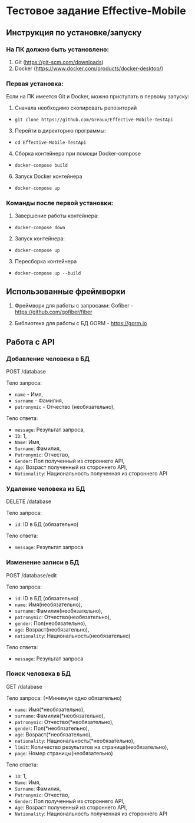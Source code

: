 # Тестовое задание Effective-Mobile

## Инструкция по установке/запуску
### На ПК должно быть установлено:
1) Git (https://git-scm.com/downloads)
2) Docker (https://www.docker.com/products/docker-desktop/)
### Первая установка:
Если на ПК имеется Git и Docker, можно приступать в первому запуску:
1) Сначала необходимо скопировать репозиторий
- `git clone https://github.com/Greaux/Effective-Mobile-TestApi`
3) Перейти в директорию программы:
- `cd Effective-Mobile-TestApi`
4) Сборка контейнера при помощи Docker-compose
- `docker-compose build`
6) Запуск Docker контейнера
- `docker-compose up` 

### Команды после первой установки:
1) Завершение работы контейнера:
- `docker-compose down`
2) Запуск контейнера:
- `docker-compose up`
3) Пересборка контейнера
- `docker-compose up --build`

## Использованные фреймворки

1) Фреймворк для работы с запросами:
Gofiber - https://github.com/gofiber/fiber

2) Библиотека для работы с БД
GORM - https://gorm.io
 
## Работа с API

### Добавление человека в БД
POST /database

Тело запроса: 
- `name` - Имя,
- `surname` - Фамилия,
- `patronymic` - Отчество (необязательно),
  
Тело ответа:
- `message`: Результат запроса,
-   `ID`: 1,
-   `Name`: Имя,
-   `Surname`: Фамилия,
-   `Patronymic`: Отчество,
-   `Gender`: Пол полученный из стороннего API,
-   `Age`: Возраст полученный из стороннего API,
-   `Nationality`: Национальность полученная из стороннего API

###  Удаление человека из БД
DELETE /database

Тело запроса: 
-  `id`: ID в БД (обязательно)

Тело ответа:
-  `message`: Результат запроса


### Изменение записи в БД
POST /database/edit

Тело запроса: 
-  `id`: ID в БД (обязательно)
-  `name`: Имя(необязательно),
-  `surname`: Фамилия(необязательно),
-  `patronymic`: Отчество(необязательно),
-  `gender`: Пол(необязательно),
-  `age`: Возраст(необязательно),
-  `nationality`: Национальность(необязательно)
  
Тело ответа:
-  `message`: Результат запроса

###  Поиск человека в БД
GET /database

Тело запроса: 
(*Минимум одно обязательно)
- `name`: Имя(*необязательно),
-	`surname`: Фамилия(*необязательно),
-	`patronymic`: Отчество(*необязательно),
-	`gender`: Пол(*необязательно),
-	`age`: Возраст(*необязательно),
-	`nationality`: Национальность(*необязательно),
-	`limit`: Количество результатов на странице(необязательно),
-	`page`: Номер страницы(необязательно)

Тело ответа:
-   `ID`: 1,
-   `Name`: Имя,
-   `Surname`: Фамилия,
-   `Patronymic`: Отчество,
-   `Gender`: Пол полученный из стороннего API,
-   `Age`: Возраст полученный из стороннего API,
-   `Nationality`: Национальность полученная из стороннего API
